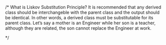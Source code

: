/* What is Liskov Substitution Principle?
It is recommended that any derived class should be interchangeble 
with the parent class and the output should be identical. 
In other words, a derived class must be substitutable for 
its parent class. Let’s say a mother is an Engineer 
while her son is a teacher, although they are related, 
the son cannot replace the Engineer at work.

*/
